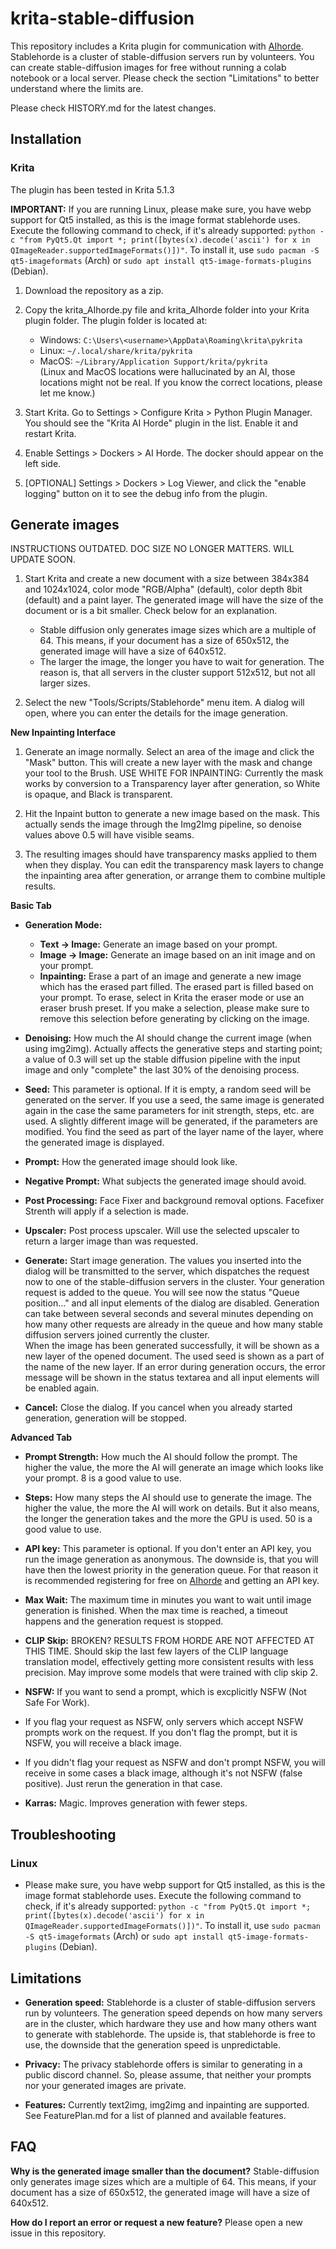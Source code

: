# krita-stable-diffusion

This repository includes a Krita plugin for communication with [AIhorde](https://aihorde.net). Stablehorde is a cluster of stable-diffusion servers run by volunteers. You can create stable-diffusion images for free without running a colab notebook or a local server. Please check the section "Limitations" to better understand where the limits are.

Please check HISTORY.md for the latest changes. 

## Installation
### Krita

The plugin has been tested in Krita 5.1.3

**IMPORTANT:** If you are running Linux, please make sure, you have webp support for Qt5 installed, as this is the image format stablehorde uses. Execute the following command to check, if it's already supported: ```python -c "from PyQt5.Qt import *; print([bytes(x).decode('ascii') for x in QImageReader.supportedImageFormats()])"```. To install it, use ```sudo pacman -S qt5-imageformats``` (Arch) or ```sudo apt install qt5-image-formats-plugins``` (Debian).

1. Download the repository as a zip.

2. Copy the krita_AIhorde.py file and krita_AIhorde folder into your Krita plugin folder. The plugin folder is located at:
   - Windows: ```C:\Users\<username>\AppData\Roaming\krita\pykrita```  
   - Linux: ```~/.local/share/krita/pykrita```  
   - MacOS: ```~/Library/Application Support/krita/pykrita```  
   (Linux and MacOS locations were hallucinated by an AI, those locations might not be real. If you know the correct locations, please let me know.)  

3. Start Krita. Go to Settings > Configure Krita > Python Plugin Manager. You should see the "Krita AI Horde" plugin in the list. Enable it and restart Krita.  

4. Enable Settings > Dockers > AI Horde. The docker should appear on the left side.  

5. [OPTIONAL] Settings > Dockers > Log Viewer, and click the "enable logging" button on it to see the debug info from the plugin.

## Generate images
INSTRUCTIONS OUTDATED. DOC SIZE NO LONGER MATTERS. WILL UPDATE SOON.  

1. Start Krita and create a new document with a size between 384x384 and 1024x1024, color mode "RGB/Alpha" (default), color depth 8bit (default) and a paint layer. The generated image will have the size of the document or is a bit smaller. Check below for an explanation.
   - Stable diffusion only generates image sizes which are a multiple of 64. This means, if your document has a size of 650x512, the generated image will have a size of 640x512.
   - The larger the image, the longer you have to wait for generation. The reason is, that all servers in the cluster support 512x512, but not all larger sizes.

2. Select the new "Tools/Scripts/Stablehorde" menu item. A dialog will open, where you can enter the details for the image generation.

**New Inpainting Interface**
1. Generate an image normally. Select an area of the image and click the "Mask" button. This will create a new layer with the mask and change your tool to the Brush. USE WHITE FOR INPAINTING: Currently the mask works by conversion to a Transparency layer after generation, so White is opaque, and Black is transparent. 

2. Hit the Inpaint button to generate a new image based on the mask. This actually sends the image through the Img2Img pipeline, so denoise values above 0.5 will have visible seams.

3. The resulting images should have transparency masks applied to them when they display. You can edit the transparency mask layers to change the inpainting area after generation, or arrange them to combine multiple results.

**Basic Tab**

   - **Generation Mode:** 
      - **Text -> Image:** Generate an image based on your prompt.
      - **Image -> Image:** Generate an image based on an init image and on your prompt.
      - **Inpainting:** Erase a part of an image and generate a new image which has the erased part filled. The erased part is filled based on your prompt. To erase, select in Krita the eraser mode or use an eraser brush preset. If you make a selection, please make sure to remove this selection before generating by clicking on the image. 

   - **Denoising:** How much the AI should change the current image (when using img2img). Actually affects the generative steps and starting point; a value of 0.3 will set up the stable diffusion pipeline with the input image and only "complete" the last 30% of the denoising process.

   - **Seed:** This parameter is optional. If it is empty, a random seed will be generated on the server. If you use a seed, the same image is generated again in the case the same parameters for init strength, steps, etc. are used. A slightly different image will be generated, if the parameters are modified. You find the seed as part of the layer name of the layer, where the generated image is displayed. 

   - **Prompt:** How the generated image should look like.

   - **Negative Prompt:** What subjects the generated image should avoid.

   - **Post Processing:** Face Fixer and background removal options. Facefixer Strenth will apply if a selection is made.

   - **Upscaler:** Post process upscaler. Will use the selected upscaler to return a larger image than was requested.

   - **Generate:** Start image generation. The values you inserted into the dialog will be transmitted to the server, which dispatches the request now to one of the stable-diffusion servers in the cluster. Your generation request is added to the queue. You will see now the status "Queue position..." and all input elements of the dialog are disabled. Generation can take between several seconds and several minutes depending on how many other requests are already in the queue and how many stable diffusion servers joined currently the cluster.<br>When the image has been generated successfully, it will be shown as a new layer of the opened document. The used seed is shown as a part of the name of the new layer. If an error during generation occurs, the error message will be shown in the status textarea and all input elements will be enabled again.

   - **Cancel:** Close the dialog. If you cancel when you already started generation, generation will be stopped.

**Advanced Tab**

   - **Prompt Strength:** How much the AI should follow the prompt. The higher the value, the more the AI will generate an image which looks like your prompt. 8 is a good value to use.

   - **Steps:** How many steps the AI should use to generate the image. The higher the value, the more the AI will work on details. But it also means, the longer the generation takes and the more the GPU is used. 50 is a good value to use.

   - **API key:** This parameter is optional. If you don't enter an API key, you run the image generation as anonymous. The downside is, that you will have then the lowest priority in the generation queue. For that reason it is recommended registering for free on [AIhorde](https://aihorde.net) and getting an API key.

   - **Max Wait:** The maximum time in minutes you want to wait until image generation is finished. When the max time is reached, a timeout happens and the generation request is stopped.

   - **CLIP Skip:** BROKEN? RESULTS FROM HORDE ARE NOT AFFECTED AT THIS TIME. Should skip the last few layers of the CLIP language translation model, effectively getting more consistent results with less precision. May improve some models that were trained with clip skip 2.

   - **NSFW:** If you want to send a prompt, which is excplicitly NSFW (Not Safe For Work). 
   - If you flag your request as NSFW, only servers which accept NSFW prompts work on the request. If you don't flag the prompt, but it is NSFW, you will receive a black image.
   - If you didn't flag your request as NSFW and don't prompt NSFW, you will receive in some cases a black image, although it's not NSFW (false positive). Just rerun the generation in that case.

   - **Karras:** Magic. Improves generation with fewer steps.

## Troubleshooting
### Linux
- Please make sure, you have webp support for Qt5 installed, as this is the image format stablehorde uses. Execute the following command to check, if it's already supported: ```python -c "from PyQt5.Qt import *; print([bytes(x).decode('ascii') for x in QImageReader.supportedImageFormats()])"```. To install it, use ```sudo pacman -S qt5-imageformats``` (Arch) or ```sudo apt install qt5-image-formats-plugins``` (Debian).

## Limitations

   - **Generation speed:** Stablehorde is a cluster of stable-diffusion servers run by volunteers. The generation speed depends on how many servers are in the cluster, which hardware they use and how many others want to generate with stablehorde. The upside is, that stablehorde is free to use, the downside that the generation speed is unpredictable.

   - **Privacy:** The privacy stablehorde offers is similar to generating in a public discord channel. So, please assume, that neither your prompts nor your generated images are private.
   
   - **Features:** Currently text2img, img2img and inpainting are supported. See FeaturePlan.md for a list of planned and available features.

## FAQ
**Why is the generated image smaller than the document?** Stable-diffusion only generates image sizes which are a multiple of 64. This means, if your document has a size of 650x512, the generated image will have a size of 640x512.

**How do I report an error or request a new feature?** Please open a new issue in this repository.
